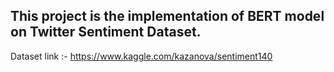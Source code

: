 <h2>This project is the implementation of BERT model on Twitter Sentiment Dataset.</h2>

Dataset link :- <a>https://www.kaggle.com/kazanova/sentiment140</a>
